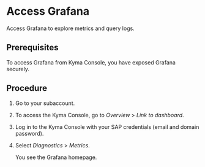 <!-- loio30442b47c0674f1aa2f4a551464ceffb -->

# Access Grafana

Access Grafana to explore metrics and query logs.



<a name="loio30442b47c0674f1aa2f4a551464ceffb__prereq_fvp_45r_2qb"/>

## Prerequisites

To access Grafana from Kyma Console, you have exposed Grafana securely.



## Procedure

1.  Go to your subaccount.

2.  To access the Kyma Console, go to *Overview* \> *Link to dashboard*.

3.  Log in to the Kyma Console with your SAP credentials \(email and domain password\).

4.  Select *Diagnostics* \> *Metrics*.

    You see the Grafana homepage.


